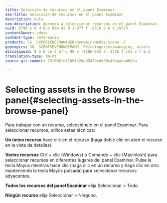 ```yaml
---
title: Selección de recursos en el panel Examinar
seo-title: Selección de recursos en el panel Examinar
description: nulo
seo-description: Aprenda a seleccionar recursos en el panel Examinar.
uuid: 0790 e 6 d 0-b 898-42 b 1-977 f -8316 e 6 b 19573
contentOwner: admin
content-type: referencia
products: SG_ EXPERIENCEMANAGER/Dynamic-Media-Scene -7
geptopics: SG_ SCENESEVENONDEMAND_ PK/categories/managing_ assets
discoiquuid: 8 e 6 ce 2 bf-c 99 b -4106-942 a -1716 f 152 c 7 b 2
translation-type: tm+mt
source-git-commit: 75f006fd81b0fe2dad5479cdd98e45eaada46b2a

---
```



# Selecting assets in the Browse panel{#selecting-assets-in-the-browse-panel}

Para trabajar con un recurso, selecciónelo en el panel Examinar. Para seleccionar recursos, utilice estas técnicas:

**Un único recurso** hace clic en el recurso (haga doble clic en abrir el recurso en la vista de detalles).

**Varios recursos** Ctrl + clic (Windows) o Comando + clic (Macintosh) para seleccionar recursos en diferentes lugares del panel Examinar. Pulse la tecla Mayús mientras hace clic (haga clic en un recurso y haga clic en otro manteniendo la tecla Mayús pulsada) para seleccionar recursos adyacentes.

**Todos los recursos del panel Examinar** elija Seleccionar &gt; Todo.

**Ningún recurso** elija Seleccionar &gt; Ninguno.
